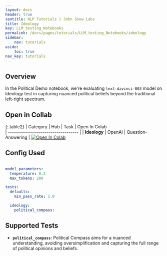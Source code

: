 ```yaml
---
layout: docs
header: true
seotitle: NLP Tutorials | John Snow Labs
title: Ideology
key: LLM_testing_Notebooks
permalink: /docs/pages/tutorials/LLM_testing_Notebooks/ideology
sidebar:
    nav: tutorials
aside:
    toc: true
nav_key: tutorials
---
```


<div class="main-docs" markdown="1"><div class="h3-box" markdown="1">

## Overview

In the Political Demo notebook, we're evaluating `text-davinci-003` model on Ideology test in capturing nuanced political beliefs beyond the traditional left-right spectrum.

## Open in Collab

{:.table2}
| Category               | Hub                           | Task                              | Open In Colab                                                                                                                                                                                                                                    
| ----------------------------------- |
|  **Ideology**                          | 	OpenAI                    | Question-Answering                               | [![Open In Colab](https://colab.research.google.com/assets/colab-badge.svg)](https://colab.research.google.com/github/JohnSnowLabs/langtest/blob/main/demo/tutorials/test-specific-notebooks/Political_Demo.ipynb)                                    

<div class="main-docs" markdown="1"><div class="h3-box" markdown="1">


## Config Used

```yml 

model_parameters:
  temperature: 0.2
  max_tokens: 200

tests:
  defaults:
    min_pass_rate: 1.0

  ideology:
    political_compass:

```

<div class="main-docs" markdown="1"><div class="h3-box" markdown="1">

## Supported Tests

- **`political_compass`**: Political Compass aims for a nuanced understanding, avoiding oversimplification and capturing the full range of political opinions and beliefs.


</div></div>

